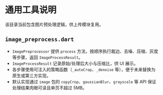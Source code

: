 # 通用工具说明

该目录当前包含图片预处理逻辑，供上传模块复用。

## `image_preprocess.dart`
- `ImagePreprocessor` 提供 `process` 方法，按顺序执行裁边、去噪、压缩、灰度等步骤，返回 `ImageProcessResult`。
- `ImageProcessResult` 记录原始/处理后大小与压缩比，供 UI 展示。
- 各步骤使用可注入的策略函数（`_autoCrop`、`_denoise` 等），便于未来替换为原生或第三方实现。
- 默认实现通过 `image` 包的 `copyCrop`、`gaussianBlur`、`grayscale` 等 API 保证处理结果肉眼可读且单页不超过 5MB。
